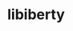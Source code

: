 ---
title: "libiberty"
layout: cache
categories: [package, develop-2025-03-09]
meta: {"compilers": ["gcc@=11.4.0"], "num_specs": 2, "num_specs_by_stack": {"e4s": 1, "e4s-neoverse-v2": 1, "e4s-rocm-external": 1, "root": 2, "tutorial": 1}, "oss": ["ubuntu22.04"], "platforms": ["linux"], "stacks": ["e4s", "e4s-neoverse-v2", "e4s-rocm-external", "root", "tutorial"], "targets": ["neoverse_v2", "x86_64_v3"], "versions": ["2.41"]}
spec_details: [{"compiler": "gcc@=11.4.0", "hash": "fdjdcyxhesncjgaepibzg37qngfryol3", "os": "ubuntu22.04", "platform": "linux", "size": "-", "stacks": ["e4s-neoverse-v2", "root"], "target": "neoverse_v2", "variants": ["build_system=autotools", "+pic"], "versions": ["2.41"]}, {"compiler": "gcc@=11.4.0", "hash": "r2c44mbnsblj6zc5slu26melrglvwjcq", "os": "ubuntu22.04", "platform": "linux", "size": "-", "stacks": ["e4s", "e4s-rocm-external", "root", "tutorial"], "target": "x86_64_v3", "variants": ["build_system=autotools", "+pic"], "versions": ["2.41"]}]
---